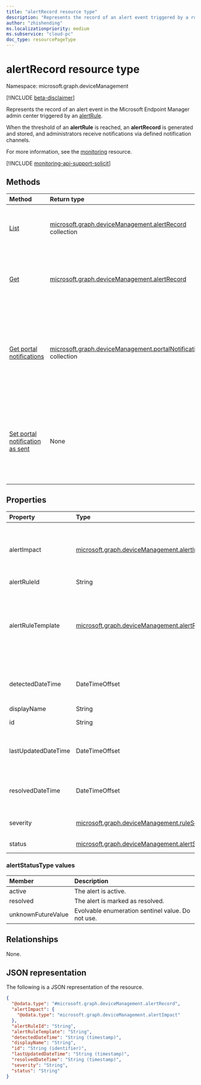 ```yaml
---
title: "alertRecord resource type"
description: "Represents the record of an alert event triggered by a rule."
author: "zhishending"
ms.localizationpriority: medium
ms.subservice: "cloud-pc"
doc_type: resourcePageType
---
```


# alertRecord resource type

Namespace: microsoft.graph.deviceManagement

[!INCLUDE [beta-disclaimer](../../includes/beta-disclaimer.md)]

Represents the record of an alert event in the Microsoft Endpoint Manager admin center triggered by an [alertRule](devicemanagement-alertrule.md). 

When the threshold of an **alertRule** is reached, an **alertRecord** is generated and stored, and administrators receive notifications via defined notification channels.

For more information, see the [monitoring](devicemanagement-monitoring.md) resource.

[!INCLUDE [monitoring-api-support-solicit](../includes/monitoring-api-support-solicit.md)]

## Methods

|Method|Return type|Description|
|:---|:---|:---|
|[List](../api/devicemanagement-alertrecord-list.md)|[microsoft.graph.deviceManagement.alertRecord](../resources/devicemanagement-alertrecord.md) collection|Get a list of the [alertRecord](../resources/devicemanagement-alertrecord.md) objects and their properties.|
|[Get](../api/devicemanagement-alertrecord-get.md)|[microsoft.graph.deviceManagement.alertRecord](../resources/devicemanagement-alertrecord.md)|Read the properties and relationships of an [alertRecord](../resources/devicemanagement-alertrecord.md) object.|
|[Get portal notifications](../api/devicemanagement-alertrecord-getportalnotifications.md)|[microsoft.graph.deviceManagement.portalNotification](../resources/devicemanagement-portalnotification.md) collection|Get a list of all portal notifications that one or more users can access, from the Microsoft Endpoint Manager admin center.|
|[Set portal notification as sent](../api/devicemanagement-alertrecord-setportalnotificationassent.md)|None|Set the status of the specified notification on the Microsoft EndPoint Manager admin center as sent.|

## Properties

|Property|Type|Description|
|:---|:---|:---|
|alertImpact|[microsoft.graph.deviceManagement.alertImpact](../resources/devicemanagement-alertimpact.md)|The impact of the alert event. Consists of a list of key-value pair and a number followed by the aggregation type. For example, `6 affectedCloudPcCount` means that 6 Cloud PCs are affected. `12 affectedCloudPcPercentage` means 12% of Cloud PCs are affected. The list of key-value pair indicates the details of the alert impact.|
|alertRuleId|String|The corresponding ID of the alert rule.|
|alertRuleTemplate|[microsoft.graph.deviceManagement.alertRuleTemplate](../resources/devicemanagement-alertrule.md#alertruletemplate-values)|The rule template of the alert event. The possible values are: `cloudPcProvisionScenario`, `cloudPcImageUploadScenario`, `cloudPcOnPremiseNetworkConnectionCheckScenario`, `unknownFutureValue`, `cloudPcInGracePeriodScenario`. Note that you must use the `Prefer: include-unknown-enum-members` request header to get the following values from this [evolvable enum](/graph/best-practices-concept#handling-future-members-in-evolvable-enumerations): `cloudPcInGracePeriodScenario`.|
|detectedDateTime|DateTimeOffset|The date and time when the alert event was detected. The Timestamp type represents date and time information using ISO 8601 format. For example, midnight UTC on Jan 1, 2014 is `2014-01-01T00:00:00Z`.|
|displayName|String|The display name of the alert record.|
|id|String|The unique identifier for the alert record. Inherited from [entity](../resources/entity.md).|
|lastUpdatedDateTime|DateTimeOffset|The date and time when the alert record was last updated. The Timestamp type represents date and time information using ISO 8601 format. For example, midnight UTC on Jan 1, 2014 is `2014-01-01T00:00:00Z`.|
|resolvedDateTime|DateTimeOffset|The date and time when the alert event was resolved. The Timestamp type represents date and time information using ISO 8601 format. For example, midnight UTC on Jan 1, 2014 is `2014-01-01T00:00:00Z`.|
|severity|[microsoft.graph.deviceManagement.ruleSeverityType](../resources/devicemanagement-alertrule.md#ruleseveritytype-values)|The severity of the alert event. The possible values are: `unknown`, `informational`, `warning`, `critical`, `unknownFutureValue`.|
|status|[microsoft.graph.deviceManagement.alertStatusType](#alertstatustype-values)|The status of the alert record. The possible values are: `active`, `resolved`, `unknownFutureValue`.|

### alertStatusType values

|Member|Description|
|:---|:---|
|active|The alert is active.|
|resolved|The alert is marked as resolved.|
|unknownFutureValue|Evolvable enumeration sentinel value. Do not use.|

## Relationships

None.

## JSON representation

The following is a JSON representation of the resource.
<!-- {
  "blockType": "resource",
  "keyProperty": "id",
  "@odata.type": "microsoft.graph.deviceManagement.alertRecord",
  "baseType": "microsoft.graph.entity",
  "openType": false
}
-->
``` json
{
  "@odata.type": "#microsoft.graph.deviceManagement.alertRecord",
  "alertImpact": {
    "@odata.type": "microsoft.graph.deviceManagement.alertImpact"
  },  
  "alertRuleId": "String",
  "alertRuleTemplate": "String",
  "detectedDateTime": "String (timestamp)",
  "displayName": "String",
  "id": "String (identifier)",
  "lastUpdatedDateTime": "String (timestamp)",
  "resolvedDateTime": "String (timestamp)",
  "severity": "String",
  "status": "String"
}
```
